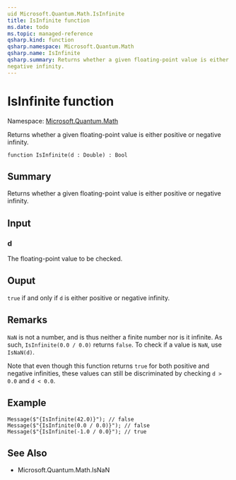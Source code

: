 ```yaml
---
uid Microsoft.Quantum.Math.IsInfinite
title: IsInfinite function
ms.date: todo
ms.topic: managed-reference
qsharp.kind: function
qsharp.namespace: Microsoft.Quantum.Math
qsharp.name: IsInfinite
qsharp.summary: Returns whether a given floating-point value is either positive or
negative infinity.
---
```


# IsInfinite function

Namespace: [Microsoft.Quantum.Math](xref:Microsoft.Quantum.Math)

Returns whether a given floating-point value is either positive or
negative infinity.
```qsharp
function IsInfinite(d : Double) : Bool
```

## Summary
Returns whether a given floating-point value is either positive or
negative infinity.

## Input
### d
The floating-point value to be checked.

## Ouput
`true` if and only if `d` is either positive or negative infinity.

## Remarks
`NaN` is not a number, and is thus neither a finite number nor
is it infinite. As such, `IsInfinite(0.0 / 0.0)` returns `false`.
To check if a value is `NaN`, use `IsNaN(d)`.

Note that even though this function returns `true` for both
positive and negative infinities, these values can still be
discriminated by checking `d > 0.0` and `d < 0.0`.

## Example
```qsharp
Message($"{IsInfinite(42.0)}"); // false
Message($"{IsInfinite(0.0 / 0.0)}"); // false
Message($"{IsInfinite(-1.0 / 0.0}"); // true
```

## See Also
- Microsoft.Quantum.Math.IsNaN
